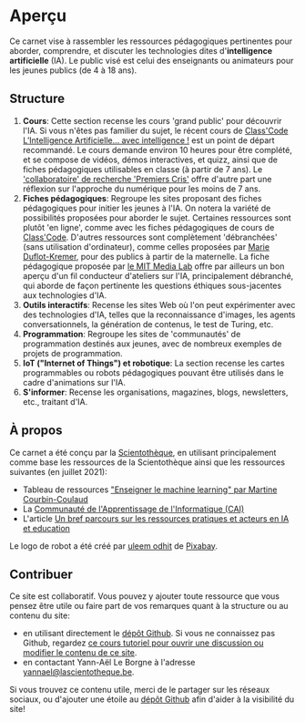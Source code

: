 # Aperçu

Ce carnet vise à rassembler les ressources pédagogiques pertinentes pour aborder, comprendre, et discuter les technologies dites d'**intelligence artificielle** (IA). Le public visé est celui des enseignants ou animateurs pour les jeunes publics (de 4 à 18 ans). 

## Structure

1. **Cours**: Cette section recense les cours 'grand public' pour découvrir l'IA. Si vous n'êtes pas familier du sujet, le récent cours de [Class'Code L’Intelligence Artificielle… avec intelligence !](Cours_IA_FunMooc) est un point de départ recommandé. Le cours demande environ 10 heures pour être complété, et se compose de vidéos, démos interactives, et quizz, ainsi que de fiches pédagogiques utilisables en classe (à partir de 7 ans). Le ['collaboratoire' de recherche 'Premiers Cris'](Cours_Premiers_Cris) offre d'autre part une réflexion sur l'approche du numérique pour les moins de 7 ans. 
2. **Fiches pédagogiques**: Regroupe les sites proposant des fiches pédagogiques pour initier les jeunes à l'IA. On notera la variété de possibilités proposées pour aborder le sujet. Certaines ressources sont plutôt 'en ligne', comme avec les fiches pédagogiques de cours de [Class'Code](Fiches_IA_FunMooc). D'autres ressources sont complètement 'débranchées' (sans utilisation d'ordinateur), comme celles proposées par [Marie Duflot-Kremer](Fiches_Marie_Duflot_Kremer), pour des publics à partir de la maternelle. La fiche pédagogique proposée par [le MIT Media Lab](Fiches_MIT_IA_Ethics) offre par ailleurs un bon aperçu d'un fil conducteur d'ateliers sur l'IA, principalement débranché, qui aborde de façon pertinente les questions éthiques sous-jacentes aux technologies d'IA.   
3. **Outils interactifs**: Recense les sites Web où l'on peut expérimenter avec des technologies d'IA, telles que la reconnaissance d'images, les agents conversationnels, la génération de contenus, le test de Turing, etc.
4. **Programmation**: Regroupe les sites de 'communautés' de programmation destinés aux jeunes, avec de nombreux exemples de projets de programmation. 
5. **IoT ("Internet of Things") et robotique**: La section recense les cartes programmables ou robots pédagogiques pouvant être utilisés dans le cadre d'animations sur l'IA.
6. **S'informer**: Recense les organisations, magazines, blogs, newsletters, etc., traitant d'IA.     


## À propos

Ce carnet a été conçu par la [Scientothèque](https://www.lascientotheque.be/), en utilisant principalement comme base les ressources de la Scientothèque ainsi que les ressources suivantes (en juillet 2021):

* Tableau de ressources ["Enseigner le machine learning" par Martine Courbin-Coulaud](https://docs.google.com/spreadsheets/d/1xlI91FqGZ1XLltIcPe5_3IvASOVbSWKC5sdlGxrfWVk)
* La [Communauté de l'Apprentissage de l'Informatique (CAI)](https://cai.community)
* L'article [Un bref parcours sur les ressources pratiques et acteurs en IA et education](https://www.researchgate.net/publication/350638066_Un_bref_parcours_sur_les_ressources_pratiques_et_acteurs_en_IA_et_education_GTnum_Scol_ia)

Le logo de robot a été créé par <a href="https://pixabay.com/fr/users/bcogwene-1114581/?utm_source=link-attribution&amp;utm_medium=referral&amp;utm_campaign=image&amp;utm_content=807306">uleem odhit</a> de <a href="https://pixabay.com/fr/?utm_source=link-attribution&amp;utm_medium=referral&amp;utm_campaign=image&amp;utm_content=807306">Pixabay</a>. 

## Contribuer

Ce site est collaboratif. Vous pouvez y ajouter toute ressource que vous pensez être utile ou faire part de vos remarques quant à la structure ou au contenu du site:

* en utilisant directement le [dépôt Github](https://github.com/lascientotheque/ressources-ia). Si vous ne connaissez pas Github, regardez [ce cours tutoriel pour ouvrir une discussion ou modifier le contenu de ce site](https://www.youtube.com/watch?v=tgy4lf_cGRg).
* en contactant Yann-Aël Le Borgne à l'adresse yannael@lascientotheque.be. 

Si vous trouvez ce contenu utile, merci de le partager sur les réseaux sociaux, ou d'ajouter une étoile au [dépôt Github](https://github.com/lascientotheque/ressources-ia) afin d'aider à la visibilité du site!
